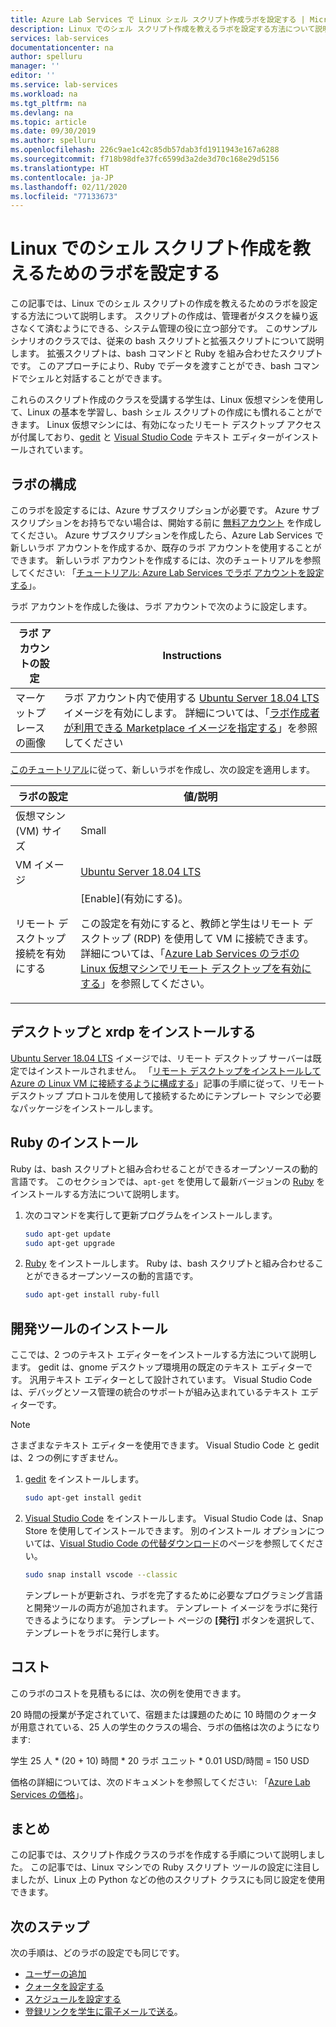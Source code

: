 ```yaml
---
title: Azure Lab Services で Linux シェル スクリプト作成ラボを設定する | Microsoft Docs
description: Linux でのシェル スクリプト作成を教えるラボを設定する方法について説明します。
services: lab-services
documentationcenter: na
author: spelluru
manager: ''
editor: ''
ms.service: lab-services
ms.workload: na
ms.tgt_pltfrm: na
ms.devlang: na
ms.topic: article
ms.date: 09/30/2019
ms.author: spelluru
ms.openlocfilehash: 226c9ae1c42c85db57dab3fd1911943e167a6288
ms.sourcegitcommit: f718b98dfe37fc6599d3a2de3d70c168e29d5156
ms.translationtype: HT
ms.contentlocale: ja-JP
ms.lasthandoff: 02/11/2020
ms.locfileid: "77133673"
---
```

# <a name="set-up-a-lab-to-teach-shell-scripting-on-linux"></a>Linux でのシェル スクリプト作成を教えるためのラボを設定する
この記事では、Linux でのシェル スクリプトの作成を教えるためのラボを設定する方法について説明します。 スクリプトの作成は、管理者がタスクを繰り返さなくて済むようにできる、システム管理の役に立つ部分です。 このサンプル シナリオのクラスでは、従来の bash スクリプトと拡張スクリプトについて説明します。 拡張スクリプトは、bash コマンドと Ruby を組み合わせたスクリプトです。 このアプローチにより、Ruby でデータを渡すことができ、bash コマンドでシェルと対話することができます。 

これらのスクリプト作成のクラスを受講する学生は、Linux 仮想マシンを使用して、Linux の基本を学習し、bash シェル スクリプトの作成にも慣れることができます。 Linux 仮想マシンには、有効になったリモート デスクトップ アクセスが付属しており、[gedit](https://help.gnome.org/users/gedit/stable/) と [Visual Studio Code](https://code.visualstudio.com/) テキスト エディターがインストールされています。

## <a name="lab-configuration"></a>ラボの構成
このラボを設定するには、Azure サブスクリプションが必要です。 Azure サブスクリプションをお持ちでない場合は、開始する前に [無料アカウント](https://azure.microsoft.com/free/) を作成してください。 Azure サブスクリプションを作成したら、Azure Lab Services で新しいラボ アカウントを作成するか、既存のラボ アカウントを使用することができます。 新しいラボ アカウントを作成するには、次のチュートリアルを参照してください: 「[チュートリアル: Azure Lab Services でラボ アカウントを設定する](tutorial-setup-lab-account.md)」。

ラボ アカウントを作成した後は、ラボ アカウントで次のように設定します。 

| ラボ アカウントの設定 | Instructions |
| ----------- | ------------ |  
| マーケットプレースの画像 | ラボ アカウント内で使用する [Ubuntu Server 18.04 LTS](https://azuremarketplace.microsoft.com/marketplace/apps/canonical.0001-com-ubuntu-server-bionic) イメージを有効にします。 詳細については、「[ラボ作成者が利用できる Marketplace イメージを指定する](how-to-configure-lab-accounts.md#specify-marketplace-images-available-to-lab-creators)」を参照してください | 

[このチュートリアル](tutorial-setup-classroom-lab.md)に従って、新しいラボを作成し、次の設定を適用します。

| ラボの設定 | 値/説明 | 
| ------------ | ------------------ |
| 仮想マシン (VM) サイズ | Small  |
| VM イメージ | [Ubuntu Server 18.04 LTS](https://azuremarketplace.microsoft.com/marketplace/apps/canonical.0001-com-ubuntu-server-bionic) |
| リモート デスクトップ接続を有効にする | [Enable]\(有効にする\)。 <p>この設定を有効にすると、教師と学生はリモート デスクトップ (RDP) を使用して VM に接続できます。 詳細については、「[Azure Lab Services のラボの Linux 仮想マシンでリモート デスクトップを有効にする](how-to-enable-remote-desktop-linux.md#connect-to-the-template-vm)」を参照してください。 </p>|


## <a name="install-desktop-and-xrdp"></a>デスクトップと xrdp をインストールする
[Ubuntu Server 18.04 LTS](https://azuremarketplace.microsoft.com/marketplace/apps/canonical.0001-com-ubuntu-server-bionic) イメージでは、リモート デスクトップ サーバーは既定ではインストールされません。 「[リモート デスクトップをインストールして Azure の Linux VM に接続するように構成する](../../virtual-machines/linux/use-remote-desktop.md)」記事の手順に従って、リモート デスクトップ プロトコルを使用して接続するためにテンプレート マシンで必要なパッケージをインストールします。

## <a name="install-ruby"></a>Ruby のインストール
Ruby は、bash スクリプトと組み合わせることができるオープンソースの動的言語です。 このセクションでは、`apt-get` を使用して最新バージョンの [Ruby](https://www.ruby-lang.org/) をインストールする方法について説明します。

1. 次のコマンドを実行して更新プログラムをインストールします。

    ```bash
    sudo apt-get update 
    sudo apt-get upgrade 
    ```
2.  [Ruby](https://www.ruby-lang.org/) をインストールします。  Ruby は、bash スクリプトと組み合わせることができるオープンソースの動的言語です。 
    
    ```bash
    sudo apt-get install ruby-full
    ```

## <a name="install-development-tools"></a>開発ツールのインストール
ここでは、2 つのテキスト エディターをインストールする方法について説明します。 gedit は、gnome デスクトップ環境用の既定のテキスト エディターです。 汎用テキスト エディターとして設計されています。 Visual Studio Code は、デバッグとソース管理の統合のサポートが組み込まれているテキスト エディターです。

> [!NOTE]
> さまざまなテキスト エディターを使用できます。 Visual Studio Code と gedit は、2 つの例にすぎません。

1. [gedit](https://help.gnome.org/users/gedit/stable/) をインストールします。

    ```bash
    sudo apt-get install gedit
    ```
1. [Visual Studio Code](https://code.visualstudio.com/) をインストールします。  Visual Studio Code は、Snap Store を使用してインストールできます。  別のインストール オプションについては、[Visual Studio Code の代替ダウンロード](https://code.visualstudio.com/#alt-downloads)のページを参照してください。

    ```bash
    sudo snap install vscode --classic 
    ```

    テンプレートが更新され、ラボを完了するために必要なプログラミング言語と開発ツールの両方が追加されます。 テンプレート イメージをラボに発行できるようになります。 テンプレート ページの **[発行]** ボタンを選択して、テンプレートをラボに発行します。  

## <a name="cost"></a>コスト 
このラボのコストを見積もるには、次の例を使用できます。
 
20 時間の授業が予定されていて、宿題または課題のために 10 時間のクォータが用意されている、25 人の学生のクラスの場合、ラボの価格は次のようになります: 

学生 25 人 * (20 + 10) 時間 * 20 ラボ ユニット * 0.01 USD/時間 = 150 USD

価格の詳細については、次のドキュメントを参照してください: 「[Azure Lab Services の価格](https://azure.microsoft.com/pricing/details/lab-services/)」。

## <a name="conclusion"></a>まとめ
この記事では、スクリプト作成クラスのラボを作成する手順について説明しました。 この記事では、Linux マシンでの Ruby スクリプト ツールの設定に注目しましたが、Linux 上の Python などの他のスクリプト クラスにも同じ設定を使用できます。

## <a name="next-steps"></a>次のステップ
次の手順は、どのラボの設定でも同じです。

- [ユーザーの追加](tutorial-setup-classroom-lab.md#add-users-to-the-lab)
- [クォータを設定する](how-to-configure-student-usage.md#set-quotas-for-users)
- [スケジュールを設定する](tutorial-setup-classroom-lab.md#set-a-schedule-for-the-lab) 
- [登録リンクを学生に電子メールで送る](how-to-configure-student-usage.md#send-invitations-to-users)。 





